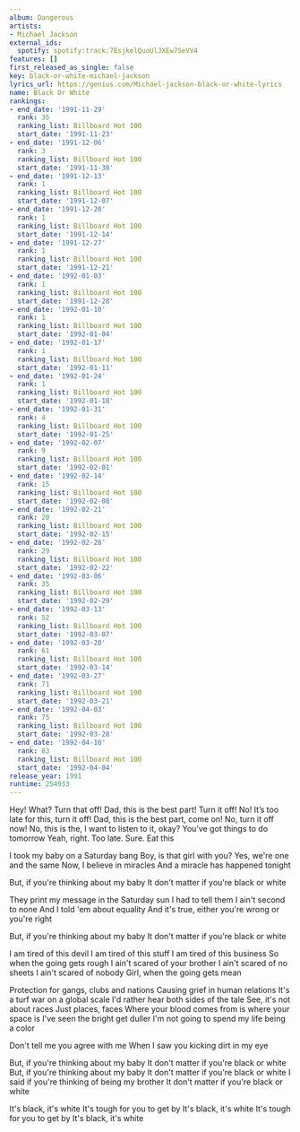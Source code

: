 ```yaml
---
album: Dangerous
artists:
- Michael Jackson
external_ids:
  spotify: spotify:track:7EsjkelQuoUlJXEw7SeVV4
features: []
first_released_as_single: false
key: black-or-white-michael-jackson
lyrics_url: https://genius.com/Michael-jackson-black-or-white-lyrics
name: Black Or White
rankings:
- end_date: '1991-11-29'
  rank: 35
  ranking_list: Billboard Hot 100
  start_date: '1991-11-23'
- end_date: '1991-12-06'
  rank: 3
  ranking_list: Billboard Hot 100
  start_date: '1991-11-30'
- end_date: '1991-12-13'
  rank: 1
  ranking_list: Billboard Hot 100
  start_date: '1991-12-07'
- end_date: '1991-12-20'
  rank: 1
  ranking_list: Billboard Hot 100
  start_date: '1991-12-14'
- end_date: '1991-12-27'
  rank: 1
  ranking_list: Billboard Hot 100
  start_date: '1991-12-21'
- end_date: '1992-01-03'
  rank: 1
  ranking_list: Billboard Hot 100
  start_date: '1991-12-28'
- end_date: '1992-01-10'
  rank: 1
  ranking_list: Billboard Hot 100
  start_date: '1992-01-04'
- end_date: '1992-01-17'
  rank: 1
  ranking_list: Billboard Hot 100
  start_date: '1992-01-11'
- end_date: '1992-01-24'
  rank: 1
  ranking_list: Billboard Hot 100
  start_date: '1992-01-18'
- end_date: '1992-01-31'
  rank: 4
  ranking_list: Billboard Hot 100
  start_date: '1992-01-25'
- end_date: '1992-02-07'
  rank: 9
  ranking_list: Billboard Hot 100
  start_date: '1992-02-01'
- end_date: '1992-02-14'
  rank: 15
  ranking_list: Billboard Hot 100
  start_date: '1992-02-08'
- end_date: '1992-02-21'
  rank: 20
  ranking_list: Billboard Hot 100
  start_date: '1992-02-15'
- end_date: '1992-02-28'
  rank: 29
  ranking_list: Billboard Hot 100
  start_date: '1992-02-22'
- end_date: '1992-03-06'
  rank: 35
  ranking_list: Billboard Hot 100
  start_date: '1992-02-29'
- end_date: '1992-03-13'
  rank: 52
  ranking_list: Billboard Hot 100
  start_date: '1992-03-07'
- end_date: '1992-03-20'
  rank: 61
  ranking_list: Billboard Hot 100
  start_date: '1992-03-14'
- end_date: '1992-03-27'
  rank: 71
  ranking_list: Billboard Hot 100
  start_date: '1992-03-21'
- end_date: '1992-04-03'
  rank: 75
  ranking_list: Billboard Hot 100
  start_date: '1992-03-28'
- end_date: '1992-04-10'
  rank: 83
  ranking_list: Billboard Hot 100
  start_date: '1992-04-04'
release_year: 1991
runtime: 254933
---
```

Hey!
What?
Turn that off!
Dad, this is the best part!
Turn it off!
No!
It’s too late for this, turn it off!
Dad, this is the best part, come on!
No, turn it off now!
No, this is the, I want to listen to it, okay?
You’ve got things to do tomorrow
Yeah, right. Too late. Sure. Eat this


I took my baby on a Saturday bang
Boy, is that girl with you?
Yes, we're one and the same
Now, I believe in miracles
And a miracle has happened tonight


But, if you're thinking about my baby
It don't matter if you're black or white


They print my message in the Saturday sun
I had to tell them I ain't second to none
And I told 'em about equality
And it's true, either you're wrong or you're right


But, if you're thinking about my baby
It don't matter if you're black or white


I am tired of this devil
I am tired of this stuff
I am tired of this business
So when the going gets rough
I ain't scared of your brother
I ain't scared of no sheets
I ain't scared of nobody
Girl, when the going gets mean


Protection for gangs, clubs and nations
Causing grief in human relations
It's a turf war on a global scale
I'd rather hear both sides of the tale
See, it's not about races
Just places, faces
Where your blood comes from is where your space is
I've seen the bright get duller
I'm not going to spend my life being a color


Don't tell me you agree with me
When I saw you kicking dirt in my eye


But, if you're thinking about my baby
It don't matter if you're black or white
But, if you're thinking about my baby
It don't matter if you're black or white
I said if you're thinking of being my brother
It don't matter if you're black or white


It's black, it's white
It's tough for you to get by
It's black, it's white
It's tough for you to get by
It's black, it's white
